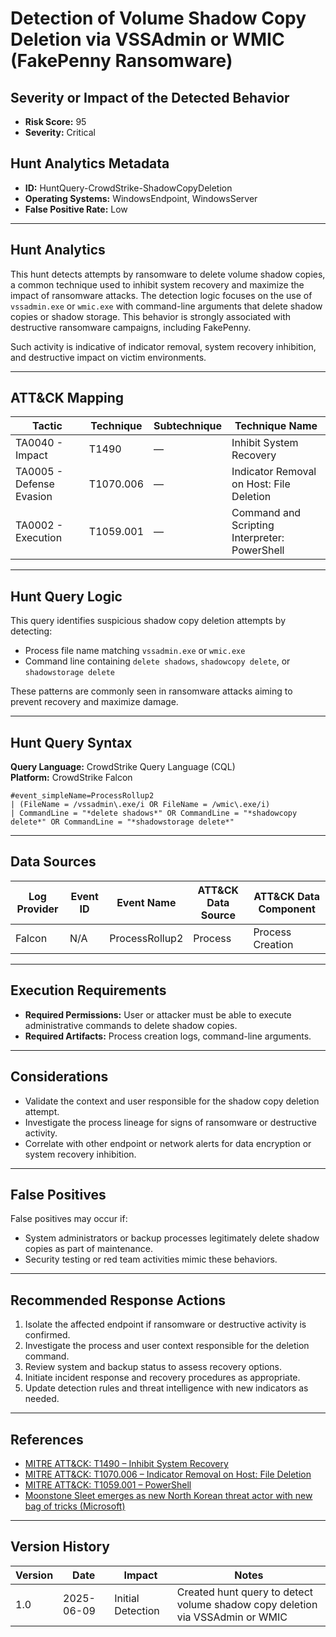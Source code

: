 # Detection of Volume Shadow Copy Deletion via VSSAdmin or WMIC (FakePenny Ransomware)

## Severity or Impact of the Detected Behavior
- **Risk Score:** 95
- **Severity:** Critical

## Hunt Analytics Metadata

- **ID:** HuntQuery-CrowdStrike-ShadowCopyDeletion
- **Operating Systems:** WindowsEndpoint, WindowsServer
- **False Positive Rate:** Low

---

## Hunt Analytics

This hunt detects attempts by ransomware to delete volume shadow copies, a common technique used to inhibit system recovery and maximize the impact of ransomware attacks. The detection logic focuses on the use of `vssadmin.exe` or `wmic.exe` with command-line arguments that delete shadow copies or shadow storage. This behavior is strongly associated with destructive ransomware campaigns, including FakePenny.

Such activity is indicative of indicator removal, system recovery inhibition, and destructive impact on victim environments.

---

## ATT&CK Mapping

| Tactic                        | Technique   | Subtechnique | Technique Name                                         |
|------------------------------|-------------|--------------|--------------------------------------------------------|
| TA0040 - Impact              | T1490       | —            | Inhibit System Recovery                                |
| TA0005 - Defense Evasion     | T1070.006   | —            | Indicator Removal on Host: File Deletion               |
| TA0002 - Execution           | T1059.001   | —            | Command and Scripting Interpreter: PowerShell          |

---

## Hunt Query Logic

This query identifies suspicious shadow copy deletion attempts by detecting:

- Process file name matching `vssadmin.exe` or `wmic.exe`
- Command line containing `delete shadows`, `shadowcopy delete`, or `shadowstorage delete`

These patterns are commonly seen in ransomware attacks aiming to prevent recovery and maximize damage.

---

## Hunt Query Syntax

**Query Language:** CrowdStrike Query Language (CQL)  
**Platform:** CrowdStrike Falcon

```fql
#event_simpleName=ProcessRollup2  
| (FileName = /vssadmin\.exe/i OR FileName = /wmic\.exe/i)  
| CommandLine = "*delete shadows*" OR CommandLine = "*shadowcopy delete*" OR CommandLine = "*shadowstorage delete*"  
```

---

## Data Sources

| Log Provider | Event ID | Event Name       | ATT&CK Data Source  | ATT&CK Data Component  |
|--------------|----------|------------------|---------------------|------------------------|
| Falcon       | N/A      | ProcessRollup2   | Process             | Process Creation       |

---

## Execution Requirements

- **Required Permissions:** User or attacker must be able to execute administrative commands to delete shadow copies.
- **Required Artifacts:** Process creation logs, command-line arguments.

---

## Considerations

- Validate the context and user responsible for the shadow copy deletion attempt.
- Investigate the process lineage for signs of ransomware or destructive activity.
- Correlate with other endpoint or network alerts for data encryption or system recovery inhibition.

---

## False Positives

False positives may occur if:

- System administrators or backup processes legitimately delete shadow copies as part of maintenance.
- Security testing or red team activities mimic these behaviors.

---

## Recommended Response Actions

1. Isolate the affected endpoint if ransomware or destructive activity is confirmed.
2. Investigate the process and user context responsible for the deletion command.
3. Review system and backup status to assess recovery options.
4. Initiate incident response and recovery procedures as appropriate.
5. Update detection rules and threat intelligence with new indicators as needed.

---

## References

- [MITRE ATT&CK: T1490 – Inhibit System Recovery](https://attack.mitre.org/techniques/T1490/)
- [MITRE ATT&CK: T1070.006 – Indicator Removal on Host: File Deletion](https://attack.mitre.org/techniques/T1070/006/)
- [MITRE ATT&CK: T1059.001 – PowerShell](https://attack.mitre.org/techniques/T1059/001/)
- [Moonstone Sleet emerges as new North Korean threat actor with new bag of tricks (Microsoft)](https://www.microsoft.com/en-us/security/blog/2024/05/28/moonstone-sleet-emerges-as-new-north-korean-threat-actor-with-new-bag-of-tricks/)

---

## Version History

| Version | Date       | Impact            | Notes                                                                                      |
|---------|------------|-------------------|--------------------------------------------------------------------------------------------|
| 1.0     | 2025-06-09 | Initial Detection | Created hunt query to detect volume shadow copy deletion via VSSAdmin or WMIC               |
